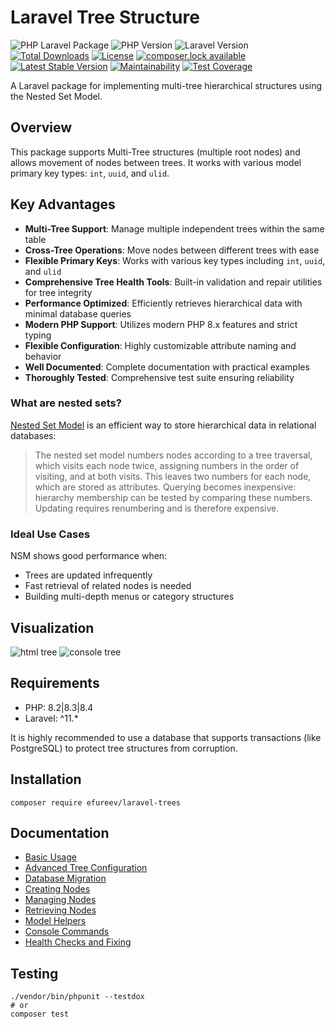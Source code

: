 # Laravel Tree Structure

![PHP Laravel Package](https://github.com/efureev/laravel-trees/workflows/PHP%20Laravel%20Package/badge.svg?branch=master)
![PHP Version](https://img.shields.io/badge/php-8.2|8.3-blue.svg)
![Laravel Version](https://img.shields.io/badge/Laravel-^11.*-red.svg)
[![Total Downloads](https://poser.pugx.org/efureev/laravel-trees/downloads)](https://packagist.org/packages/efureev/laravel-trees)
[![License](https://poser.pugx.org/efureev/laravel-trees/license)](https://packagist.org/packages/efureev/laravel-trees)
[![composer.lock available](https://poser.pugx.org/efureev/laravel-trees/composerlock)](https://packagist.org/packages/efureev/laravel-trees)
[![Latest Stable Version](https://poser.pugx.org/efureev/laravel-trees/version)](https://packagist.org/packages/efureev/laravel-trees)
[![Maintainability](https://api.codeclimate.com/v1/badges/69eff0098adbf728341d/maintainability)](https://codeclimate.com/github/efureev/laravel-trees/maintainability)
[![Test Coverage](https://api.codeclimate.com/v1/badges/69eff0098adbf728341d/test_coverage)](https://codeclimate.com/github/efureev/laravel-trees/test_coverage)

A Laravel package for implementing multi-tree hierarchical structures using the Nested Set Model.

## Overview

This package supports Multi-Tree structures (multiple root nodes) and allows movement of nodes between trees.
It works with various model primary key types: `int`, `uuid`, and `ulid`.

## Key Advantages

- **Multi-Tree Support**: Manage multiple independent trees within the same table
- **Cross-Tree Operations**: Move nodes between different trees with ease
- **Flexible Primary Keys**: Works with various key types including `int`, `uuid`, and `ulid`
- **Comprehensive Tree Health Tools**: Built-in validation and repair utilities for tree integrity
- **Performance Optimized**: Efficiently retrieves hierarchical data with minimal database queries
- **Modern PHP Support**: Utilizes modern PHP 8.x features and strict typing
- **Flexible Configuration**: Highly customizable attribute naming and behavior
- **Well Documented**: Complete documentation with practical examples
- **Thoroughly Tested**: Comprehensive test suite ensuring reliability

### What are nested sets?

[Nested Set Model](http://en.wikipedia.org/wiki/Nested_set_model) is an efficient way to store hierarchical data in
relational databases:

> The nested set model numbers nodes according to a tree traversal, which visits each node twice, assigning numbers in
> the order of visiting, and at both visits. This leaves two numbers for each node, which are stored as attributes.
> Querying becomes inexpensive: hierarchy membership can be tested by comparing these numbers. Updating requires
> renumbering and is therefore expensive.

### Ideal Use Cases

NSM shows good performance when:

- Trees are updated infrequently
- Fast retrieval of related nodes is needed
- Building multi-depth menus or category structures

## Visualization

<div>
  <img src="./docs/assets/tree.png" alt="html tree" style="max-width: 400px" />
  <img src="./docs/assets/table.png" alt="console tree" style="max-width: 800px" />
</div>

## Requirements

- PHP: 8.2|8.3|8.4
- Laravel: ^11.*

It is highly recommended to use a database that supports transactions (like PostgreSQL) to protect tree structures from
corruption.

## Installation

```shell
composer require efureev/laravel-trees
```

## Documentation

- [Basic Usage](./docs/Basic.md)
- [Advanced Tree Configuration](./docs/AdvancedTreeConfig.md)
- [Database Migration](./docs/Migration.md)
- [Creating Nodes](./docs/CreatingNodes.md)
- [Managing Nodes](./docs/ManagingNodes.md)
- [Retrieving Nodes](./docs/ReceivingNodes.md)
- [Model Helpers](./docs/Helpers.md)
- [Console Commands](./docs/Console.md)
- [Health Checks and Fixing](./docs/HealthAndFix.md)

## Testing

```shell
./vendor/bin/phpunit --testdox
# or
composer test
```